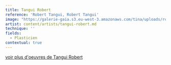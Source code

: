 ```yaml
---
title: Tangui Robert
reference: 'Robert Tangui, Robert Tangui'
image: "https://galerie-gaia.s3.eu-west-3.amazonaws.com/tina/uploads/robert-tangui/GAIÌ\x88A STUDIO ROBERT_page-0001.jpg"
artist: content/artists/tangui-robert.md
technique: ''
fields:
  - Plasticien
contextual: true
---
```


[voir plus d'oeuvres de Tangui Robert](https://www.galeriegaia.fr/artists/tangui-robert "Tangui Robert")
